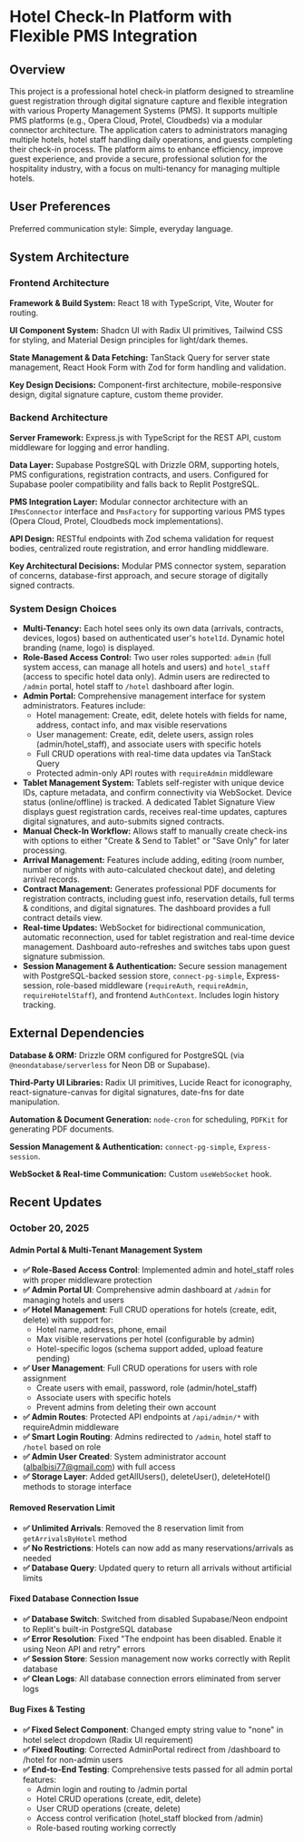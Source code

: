 # Hotel Check-In Platform with Flexible PMS Integration

## Overview

This project is a professional hotel check-in platform designed to streamline guest registration through digital signature capture and flexible integration with various Property Management Systems (PMS). It supports multiple PMS platforms (e.g., Opera Cloud, Protel, Cloudbeds) via a modular connector architecture. The application caters to administrators managing multiple hotels, hotel staff handling daily operations, and guests completing their check-in process. The platform aims to enhance efficiency, improve guest experience, and provide a secure, professional solution for the hospitality industry, with a focus on multi-tenancy for managing multiple hotels.

## User Preferences

Preferred communication style: Simple, everyday language.

## System Architecture

### Frontend Architecture

**Framework & Build System:** React 18 with TypeScript, Vite, Wouter for routing.

**UI Component System:** Shadcn UI with Radix UI primitives, Tailwind CSS for styling, and Material Design principles for light/dark themes.

**State Management & Data Fetching:** TanStack Query for server state management, React Hook Form with Zod for form handling and validation.

**Key Design Decisions:** Component-first architecture, mobile-responsive design, digital signature capture, custom theme provider.

### Backend Architecture

**Server Framework:** Express.js with TypeScript for the REST API, custom middleware for logging and error handling.

**Data Layer:** Supabase PostgreSQL with Drizzle ORM, supporting hotels, PMS configurations, registration contracts, and users. Configured for Supabase pooler compatibility and falls back to Replit PostgreSQL.

**PMS Integration Layer:** Modular connector architecture with an `IPmsConnector` interface and `PmsFactory` for supporting various PMS types (Opera Cloud, Protel, Cloudbeds mock implementations).

**API Design:** RESTful endpoints with Zod schema validation for request bodies, centralized route registration, and error handling middleware.

**Key Architectural Decisions:** Modular PMS connector system, separation of concerns, database-first approach, and secure storage of digitally signed contracts.

### System Design Choices

*   **Multi-Tenancy:** Each hotel sees only its own data (arrivals, contracts, devices, logos) based on authenticated user's `hotelId`. Dynamic hotel branding (name, logo) is displayed.
*   **Role-Based Access Control:** Two user roles supported: `admin` (full system access, can manage all hotels and users) and `hotel_staff` (access to specific hotel data only). Admin users are redirected to `/admin` portal, hotel staff to `/hotel` dashboard after login.
*   **Admin Portal:** Comprehensive management interface for system administrators. Features include:
    *   Hotel management: Create, edit, delete hotels with fields for name, address, contact info, and max visible reservations
    *   User management: Create, edit, delete users, assign roles (admin/hotel_staff), and associate users with specific hotels
    *   Full CRUD operations with real-time data updates via TanStack Query
    *   Protected admin-only API routes with `requireAdmin` middleware
*   **Tablet Management System:** Tablets self-register with unique device IDs, capture metadata, and confirm connectivity via WebSocket. Device status (online/offline) is tracked. A dedicated Tablet Signature View displays guest registration cards, receives real-time updates, captures digital signatures, and auto-submits signed contracts.
*   **Manual Check-In Workflow:** Allows staff to manually create check-ins with options to either "Create & Send to Tablet" or "Save Only" for later processing.
*   **Arrival Management:** Features include adding, editing (room number, number of nights with auto-calculated checkout date), and deleting arrival records.
*   **Contract Management:** Generates professional PDF documents for registration contracts, including guest info, reservation details, full terms & conditions, and digital signatures. The dashboard provides a full contract details view.
*   **Real-time Updates:** WebSocket for bidirectional communication, automatic reconnection, used for tablet registration and real-time device management. Dashboard auto-refreshes and switches tabs upon guest signature submission.
*   **Session Management & Authentication:** Secure session management with PostgreSQL-backed session store, `connect-pg-simple`, Express-session, role-based middleware (`requireAuth`, `requireAdmin`, `requireHotelStaff`), and frontend `AuthContext`. Includes login history tracking.

## External Dependencies

**Database & ORM:** Drizzle ORM configured for PostgreSQL (via `@neondatabase/serverless` for Neon DB or Supabase).

**Third-Party UI Libraries:** Radix UI primitives, Lucide React for iconography, react-signature-canvas for digital signatures, date-fns for date manipulation.

**Automation & Document Generation:** `node-cron` for scheduling, `PDFKit` for generating PDF documents.

**Session Management & Authentication:** `connect-pg-simple`, `Express-session`.

**WebSocket & Real-time Communication:** Custom `useWebSocket` hook.

## Recent Updates

### October 20, 2025

#### Admin Portal & Multi-Tenant Management System
- **✅ Role-Based Access Control**: Implemented admin and hotel_staff roles with proper middleware protection
- **✅ Admin Portal UI**: Comprehensive admin dashboard at `/admin` for managing hotels and users
- **✅ Hotel Management**: Full CRUD operations for hotels (create, edit, delete) with support for:
  - Hotel name, address, phone, email
  - Max visible reservations per hotel (configurable by admin)
  - Hotel-specific logos (schema support added, upload feature pending)
- **✅ User Management**: Full CRUD operations for users with role assignment
  - Create users with email, password, role (admin/hotel_staff)
  - Associate users with specific hotels
  - Prevent admins from deleting their own account
- **✅ Admin Routes**: Protected API endpoints at `/api/admin/*` with requireAdmin middleware
- **✅ Smart Login Routing**: Admins redirected to `/admin`, hotel staff to `/hotel` based on role
- **✅ Admin User Created**: System administrator account (albalbisi77@gmail.com) with full access
- **✅ Storage Layer**: Added getAllUsers(), deleteUser(), deleteHotel() methods to storage interface

#### Removed Reservation Limit
- **✅ Unlimited Arrivals**: Removed the 8 reservation limit from `getArrivalsByHotel` method
- **✅ No Restrictions**: Hotels can now add as many reservations/arrivals as needed
- **✅ Database Query**: Updated query to return all arrivals without artificial limits

#### Fixed Database Connection Issue
- **✅ Database Switch**: Switched from disabled Supabase/Neon endpoint to Replit's built-in PostgreSQL database
- **✅ Error Resolution**: Fixed "The endpoint has been disabled. Enable it using Neon API and retry" errors
- **✅ Session Store**: Session management now works correctly with Replit database
- **✅ Clean Logs**: All database connection errors eliminated from server logs

#### Bug Fixes & Testing
- **✅ Fixed Select Component**: Changed empty string value to "none" in hotel select dropdown (Radix UI requirement)
- **✅ Fixed Routing**: Corrected AdminPortal redirect from /dashboard to /hotel for non-admin users
- **✅ End-to-End Testing**: Comprehensive tests passed for all admin portal features:
  - Admin login and routing to /admin portal
  - Hotel CRUD operations (create, edit, delete)
  - User CRUD operations (create, delete)
  - Access control verification (hotel_staff blocked from /admin)
  - Role-based routing working correctly
